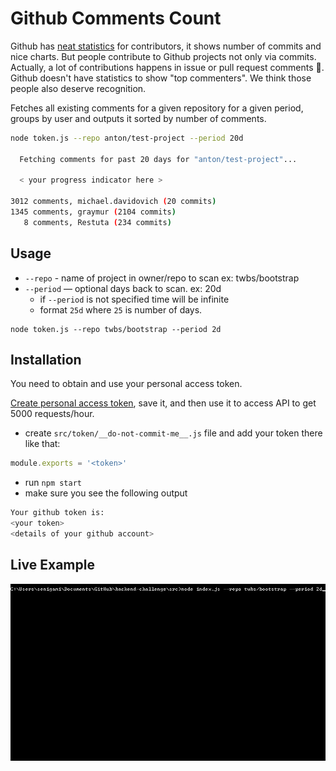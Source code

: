 # Github Comments Count
Github has [neat statistics](https://github.com/facebook/react/graphs/contributors) for contributors, it shows number of commits and nice charts. But people contribute to Github projects not only via commits. Actually, a lot of contributions happens in issue or pull request comments 💬. Github doesn't have statistics to show "top commenters". We think those people also deserve recognition.

Fetches all existing comments for a given repository for a given period, groups by user and outputs it sorted by number of comments.

```bash
node token.js --repo anton/test-project --period 20d

  Fetching comments for past 20 days for "anton/test-project"...

  < your progress indicator here >

3012 comments, michael.davidovich (20 commits)
1345 comments, graymur (2104 commits)
   8 comments, Restuta (234 commits)  
```

## Usage
* `--repo` - name of project in owner/repo to scan ex: twbs/bootstrap
* `--period` — optional days back to scan. ex: 20d
  * if `--period` is not specified time will be infinite
  * format `25d` where `25` is number of days.

```
node token.js --repo twbs/bootstrap --period 2d
```

## Installation
You need to obtain and use your personal access token.

[Create personal access token](https://help.github.com/articles/creating-a-personal-access-token-for-the-command-line/), save it, and then use it to access API to get 5000 requests/hour.

- create `src/token/__do-not-commit-me__.js` file and add your token there like that:
```js
module.exports = '<token>'
```
- run `npm start`
- make sure you see the following output
```bash
Your github token is:
<your token>
<details of your github account>
```

## Live Example
![Example Gif](example.gif)
